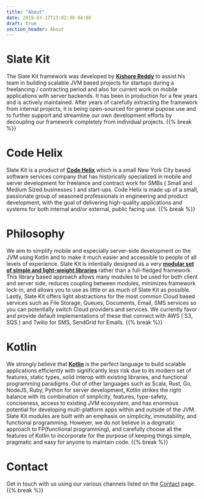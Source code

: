 ```yaml
---
title: "About"
date: 2019-03-17T13:02:30-04:00
draft: true
section_header: About
---
```



# Slate Kit
The Slate Kit framework was developed by **<a href="https://github.com/kishorereddy">Kishore Reddy</a>** to assist his team in building scalable JVM based projects for startups during a freelancing / contracting period and also for current work on mobile applications with server backends. It has been in production for a few years and is actively maintained. After years of carefully extracting the framework from internal projects, it is being open-sourced for general pupose use and to further support and streamline our own development efforts by decoupling our framework completely from individual projects.
{{% break %}}

# Code Helix
Slate Kit is a product of **<a href="https://codehelix.co">Code Helix</a>** which is a small New York City based software services company that has historically specialized in mobile and server development for freelance and contract work for SMBs ( Small and Medium Sized businesses ) and start-ups. Code Helix is made up of a small, passionate group of seasoned professionals in engineering and product development, with the goal of delivering high-quality applications and systems for both internal and/or external, public facing use.
{{% break %}}

# Philosophy
We aim to simplify mobile and especially server-side development on the JVM using Kotlin and to make it much easier and accessible to people of all levels of experience. Slate Kit is intentially designed as a very **<a href="arch/overview">modular set of simple and light-weight libraries</a>** rather than a full-fledged framework. This library based approach allows many modules to be used for both client and server side, reduces coupling between modules, minimizes framework lock-in, and allows you to use as little or as much of Slate Kit as possible. Lastly, Slate Kit offers light abstractions for the most common Cloud based services such as File Storage, Queues, Documents, Email, SMS services so you can potentially switch Cloud providers and services. We currently favor and provide default implementations of these that connect with AWS ( S3, SQS ) and Twilio for SMS, SendGrid for Emails.
{{% break %}}

# Kotlin
We strongly believe that **<a href="https://kotlinlang.org/">Kotlin</a>** is the perfect language to build scalable applications efficiently with significantly less risk due to its modern set of features, static types, solid interop with existing libraries, and functional programming paradigms. Out of other languages such as Scala, Rust, Go, NodeJS, Ruby, Python for server development, Kotlin strikes the right balance with its combination of simplicity, features, type-safety, conciseness, access to existing JVM ecosystem, and has enormous potential for developing multi-platform apps within and outside of the JVM. Slate Kit modules are built with an emphasis on simplicity, immutability, and functional programming. However, we do not believe in a dogmatic approach to FP(functional programming), and carefully choose all the features of Kotlin to incorporate for the purpose of keeping things simple, pragmatic and easy for anyone to maintain code.
{{% break %}}


# Contact
Get in touch with us using our various channels listed on the <a href="/info/contact">Contact</a> page.
{{% break %}}
